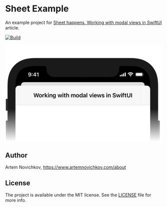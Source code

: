 # Sheet Example

An example project for [Sheet happens. Working with modal views in SwiftUI](https://artemnovichkov.com/blog/sheet-happens) article.

[![Build](https://github.com/artemnovichkov/Sheet/actions/workflows/build.yml/badge.svg)](https://github.com/artemnovichkov/Sheet/actions/workflows/build.yml)

<p align="center">
    <img src="./.github/Logo.png" />
</p>

## Author

Artem Novichkov, https://www.artemnovichkov.com/about

## License

The project is available under the MIT license. See the [LICENSE](./LICENSE) file for more info.
